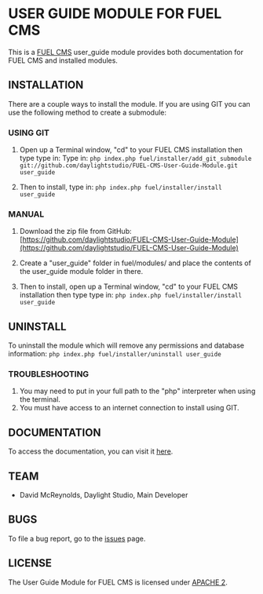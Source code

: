 # USER GUIDE MODULE FOR FUEL CMS
This is a [FUEL CMS](http://www.getfuelcms.com) user_guide module provides both documentation for FUEL CMS and installed modules.

## INSTALLATION
There are a couple ways to install the module. If you are using GIT you can use the following method
to create a submodule:

### USING GIT
1. Open up a Terminal window, "cd" to your FUEL CMS installation then type type in: 
Type in:
``php index.php fuel/installer/add_git_submodule git://github.com/daylightstudio/FUEL-CMS-User-Guide-Module.git user_guide``

2. Then to install, type in:
``php index.php fuel/installer/install user_guide``


### MANUAL
1. Download the zip file from GitHub:
[https://github.com/daylightstudio/FUEL-CMS-User-Guide-Module](https://github.com/daylightstudio/FUEL-CMS-User-Guide-Module)

2. Create a "user_guide" folder in fuel/modules/ and place the contents of the user_guide module folder in there.

3. Then to install, open up a Terminal window, "cd" to your FUEL CMS installation then type type in:
``php index.php fuel/installer/install user_guide``

## UNINSTALL

To uninstall the module which will remove any permissions and database information:
``php index.php fuel/installer/uninstall user_guide``

### TROUBLESHOOTING
1. You may need to put in your full path to the "php" interpreter when using the terminal.
2. You must have access to an internet connection to install using GIT.


## DOCUMENTATION
To access the documentation, you can visit it [here](http://www.getfuelcms.com/user_guide/modules/user_guide).

## TEAM
* David McReynolds, Daylight Studio, Main Developer

## BUGS
To file a bug report, go to the [issues](https://github.com/daylightstudio/FUEL-CMS-user_guide-Module/issues) page.

## LICENSE
The User Guide Module for FUEL CMS is licensed under [APACHE 2](http://www.apache.org/licenses/LICENSE-2.0).